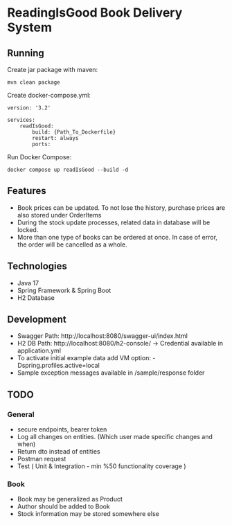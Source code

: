 # ReadingIsGood Book Delivery System

## Running

Create jar package with maven:

```
mvn clean package
```

Create docker-compose.yml:

```
version: '3.2'

services:  
    readIsGood:
        build: {Path_To_Dockerfile}
        restart: always
        ports:
```

Run Docker Compose:

```
docker compose up readIsGood --build -d
```

## Features

- Book prices can be updated. To not lose the history, purchase prices are also stored under OrderItems
- During the stock update processes, related data in database will be locked.
- More than one type of books can be ordered at once. In case of error, the order will be cancelled as a whole.

## Technologies

- Java 17
- Spring Framework & Spring Boot
- H2 Database

## Development

- Swagger Path: http://localhost:8080/swagger-ui/index.html
- H2 DB Path: http://localhost:8080/h2-console/ -> Credential available in application.yml
- To activate initial example data add VM option: -Dspring.profiles.active=local
- Sample exception messages available in /sample/response folder

## TODO

### General

- secure endpoints, bearer token
- Log all changes on entities. (Which user made specific changes and when)
- Return dto instead of entities
- Postman request
- Test ( Unit & Integration - min %50 functionality coverage )

### Book

- Book may be generalized as Product
- Author should be added to Book
- Stock information may be stored somewhere else
